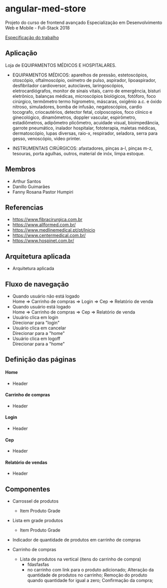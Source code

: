 # angular-med-store
Projeto do curso de frontend avançado Especialização em Desenvolvimento Web e Mobile - Full-Stack 2018

[Especificação do trabalho](https://github.com/danfma/pos-ufg-2018/wiki/Trabalho-final)

## Aplicação
Loja de EQUIPAMENTOS MÉDICOS E HOSPITALARES.

* EQUIPAMENTOS MÉDICOS: aparelhos de pressão, estetoscópios, otoscópio, oftalmoscópio, oxímetro de pulso, aspirador, lipoaspirador, desfibrilador cardioversor, autoclaves, laringoscópios, eletrocardiógrafos, monitor de sinais vitais, carro de emergência, bisturi eletrônico, balanças médicas, microscópios biológicos, fotóforo, foco cirúrgico, termômetro termo higrometro, máscaras, oxigênio a.c. e óxido nitroso, simuladores, bomba de infusão, negatoscópios, cardio tocografo, criocautérios, detector fetal, colposcopios, foco clínico e ginecológico, dinamômetros, doppler vascular, espirômetro, estadiômetros, adipômetro plicômetro, acuidade visual, bioimpedância, garrote pneumático, inalador hospitalar, fototerapia, maletas médicas, dermatoscópio, lupas diversas, raio-x, respirador, seladora, serra para gesso, venoscópio, video printer.

* INSTRUMENTAIS CIRÚRGICOS: afastadores, pinças a-l, pinças m-z, tesouras, porta agulhas, outros, material de inóx, limpa estoque.

## Membros
* Arthur Santos
* Danillo Guimarães
* Fanny Rosana Pastor Humpiri

## Referencias
* https://www.fibracirurgica.com.br
* https://www.allformed.com.br/
* https://www.medlinemedical.pt/pt/Inicio
* https://www.centermedical.com.br/
* https://www.hospinet.com.br/

## Arquitetura aplicada
* Arquitetura aplicada

## Fluxo de navegação
* Quando usuário não está logado  
  Home => Carrinho de compras => Login => Cep => Relatório de venda
* Quando usuário está logado  
  Home => Carrinho de compras => Cep => Relatório de venda
* Usuário clica em login  
  Direcionar para "login"
* Usuário clica em cancelar  
  Direcionar para a "home"
* Usuário clica em logoff  
  Direcionar para a "home"

## Definição das páginas
#### Home
* Header
#### Carrinho de compras
* Header
#### Login
* Header
#### Cep
* Header
#### Relatório de vendas
* Header

## Componentes
* Carrossel de produtos
  * Item Produto Grade

* Lista em grade produtos
  * Item Produto Grade

* Indicador de quantidade de produtos em carrinho de compras

* Carrinho de compras
  * Lista de produtos na vertical (itens do carrinho de compra) 
    * fdasfasfas
    * no carrinho com link para o produto adicionado;
Alteração da quantidade de produtos no carrinho;
Remoção do produto quando quantidade for igual a zero;
Confirmação da compra;
